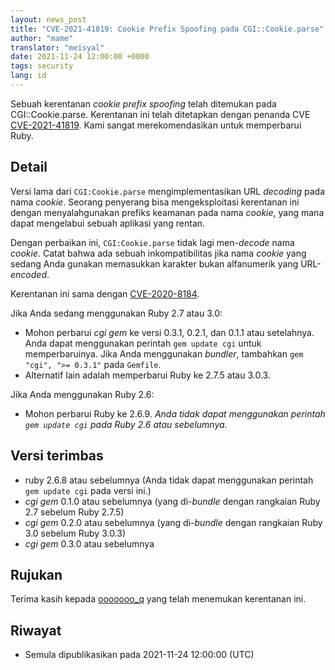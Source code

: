 ```yaml
---
layout: news_post
title: "CVE-2021-41819: Cookie Prefix Spoofing pada CGI::Cookie.parse"
author: "mame"
translator: "meisyal"
date: 2021-11-24 12:00:00 +0000
tags: security
lang: id
---
```


Sebuah kerentanan *cookie prefix spoofing* telah ditemukan pada
CGI::Cookie.parse. Kerentanan ini telah ditetapkan dengan penanda CVE
[CVE-2021-41819](https://nvd.nist.gov/vuln/detail/CVE-2021-41819). Kami sangat
merekomendasikan untuk memperbarui Ruby.

## Detail

Versi lama dari `CGI:Cookie.parse` mengimplementasikan URL *decoding* pada
nama *cookie*. Seorang penyerang bisa mengeksploitasi kerentanan ini dengan
menyalahgunakan prefiks keamanan pada nama *cookie*, yang mana dapat mengelabui
sebuah aplikasi yang rentan.

Dengan perbaikan ini, `CGI:Cookie.parse` tidak lagi men-*decode* nama *cookie*.
Catat bahwa ada sebuah inkompatibilitas jika nama *cookie* yang sedang Anda
gunakan memasukkan karakter bukan alfanumerik yang URL-*encoded*.

Kerentanan ini sama dengan
[CVE-2020-8184](https://nvd.nist.gov/vuln/detail/CVE-2020-8184).

Jika Anda sedang menggunakan Ruby 2.7 atau 3.0:

* Mohon perbarui *cgi gem* ke versi 0.3.1, 0.2.1, dan 0.1.1 atau setelahnya.
Anda dapat menggunakan perintah `gem update cgi` untuk memperbaruinya. Jika
Anda menggunakan *bundler*, tambahkan `gem "cgi", ">= 0.3.1"` pada `Gemfile`.
* Alternatif lain adalah memperbarui Ruby ke 2.7.5 atau 3.0.3.

Jika Anda menggunakan Ruby 2.6:

* Mohon perbarui Ruby ke 2.6.9. *Anda tidak dapat menggunakan perintah
`gem update cgi` pada Ruby 2.6 atau sebelumnya.*

## Versi terimbas

* ruby 2.6.8 atau sebelumnya (Anda tidak dapat menggunakan perintah
`gem update cgi` pada versi ini.)
* *cgi gem* 0.1.0 atau sebelumnya (yang di-*bundle* dengan rangkaian Ruby 2.7
sebelum Ruby 2.7.5)
* *cgi gem* 0.2.0 atau sebelumnya (yang di-*bundle* dengan rangkaian Ruby 3.0
sebelum Ruby 3.0.3)
* *cgi gem* 0.3.0 atau sebelumnya

## Rujukan

Terima kasih kepada [ooooooo_q](https://hackerone.com/ooooooo_q) yang telah
menemukan kerentanan ini.

## Riwayat

* Semula dipublikasikan pada 2021-11-24 12:00:00 (UTC)
